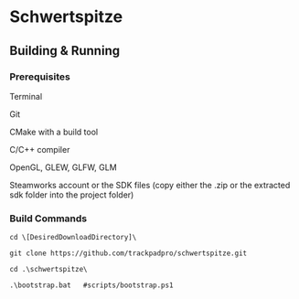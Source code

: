 # Schwertspitze

## Building & Running

### Prerequisites

Terminal

Git

CMake with a build tool

C/C++ compiler

OpenGL, GLEW, GLFW, GLM

Steamworks account or the SDK files (copy either the .zip or the extracted sdk folder into the project folder)

### Build Commands

```
cd \[DesiredDownloadDirectory]\

git clone https://github.com/trackpadpro/schwertspitze.git

cd .\schwertspitze\

.\bootstrap.bat   #scripts/bootstrap.ps1
```
